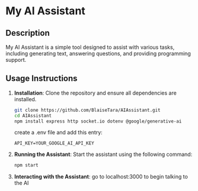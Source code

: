 # My AI Assistant

## Description
My AI Assistant is a simple tool designed to assist with various tasks, including generating text, answering questions, and providing programming support.

## Usage Instructions
1. **Installation**: Clone the repository and ensure all dependencies are installed.
    ```bash
    git clone https://github.com/BlaiseTara/AIAssistant.git
    cd AIAssistant
    npm install express http socket.io dotenv @google/generative-ai
    ```
    create a .env file and add this entry: 
    ```
    API_KEY=YOUR_GOOGLE_AI_API_KEY
    ```

2. **Running the Assistant**: Start the assistant using the following command:
    ```bash
    npm start
    ```

3. **Interacting with the Assistant**: go to localhost:3000 to begin talking to the AI
